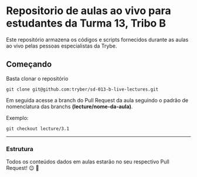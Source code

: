 # Repositorio de aulas ao vivo para estudantes da Turma 13, Tribo B

Este repositório armazena os códigos e scripts fornecidos durante as aulas ao vivo pelas pessoas especialistas da Trybe.

## Começando

Basta clonar o repositório

```
git clone git@github.com:tryber/sd-013-b-live-lectures.git
```

Em seguida acesse a branch do Pull Request da aula seguindo o padrão de nomenclatura das branchs **(lecture/nome-da-aula)**.

Exemplo:
```
git checkout lecture/3.1
```

---

### Estrutura

Todos os conteúdos dados em aulas estarão no seu respectivo Pull Request! 😉 🚀
